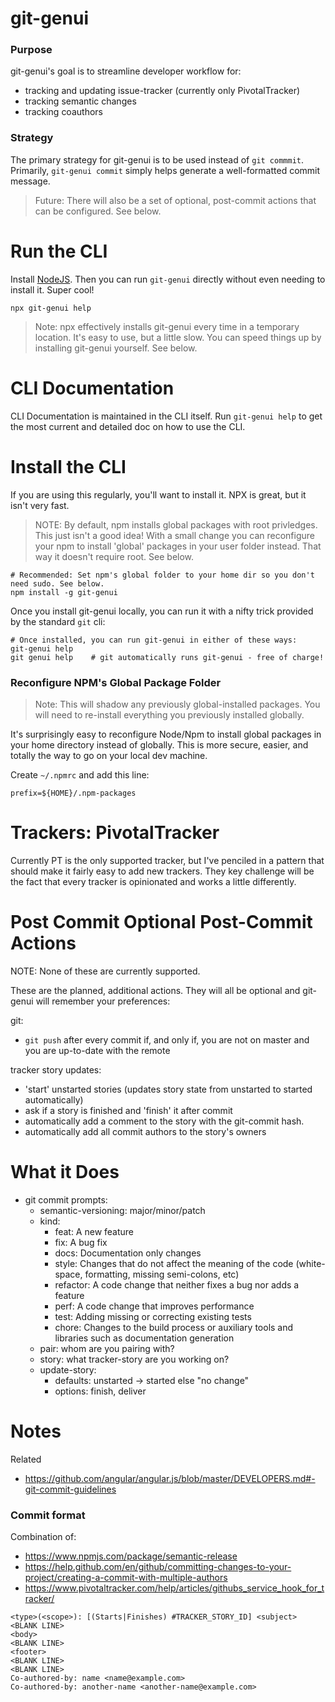 # git-genui


### Purpose

git-genui's goal is to streamline developer workflow for:

* tracking and updating issue-tracker (currently only PivotalTracker)
* tracking semantic changes
* tracking coauthors

### Strategy

The primary strategy for git-genui is to be used instead of `git commmit`. Primarily, `git-genui commit` simply helps generate a well-formatted commit message.

> Future: There will also be a set of optional, post-commit actions that can be configured. See below.

# Run the CLI

Install [NodeJS](https://nodejs.org/en/download/). Then you can run `git-genui` directly without even needing to install it. Super cool!

```
npx git-genui help
```


> Note: npx effectively installs git-genui every time in a temporary location. It's easy to use, but a little slow. You can speed things up by installing git-genui yourself. See below.


# CLI Documentation

CLI Documentation is maintained in the CLI itself. Run `git-genui help` to get the most current and detailed doc on how to use the CLI.

# Install the CLI

If you are using this regularly, you'll want to install it. NPX is great, but it isn't very fast.

> NOTE: By default, npm installs global packages with root privledges. This just isn't a good idea! With a small change you can reconfigure your npm to install 'global' packages in your user folder instead. That way it doesn't require root. See below.

```
# Recommended: Set npm's global folder to your home dir so you don't need sudo. See below.
npm install -g git-genui
```

Once you install git-genui locally, you can run it with a nifty trick provided by the standard `git` cli:

```
# Once installed, you can run git-genui in either of these ways:
git-genui help
git genui help    # git automatically runs git-genui - free of charge!
```

### Reconfigure NPM's Global Package Folder

> Note: This will shadow any previously global-installed packages. You will need to re-install everything you previously installed globally.

It's surprisingly easy to reconfigure Node/Npm to install global packages in your home directory instead of globally. This is more secure, easier, and totally the way to go on your local dev machine.

Create `~/.npmrc` and add this line:

```
prefix=${HOME}/.npm-packages
```

# Trackers: PivotalTracker

Currently PT is the only supported tracker, but I've penciled in a pattern that should make it fairly easy to add new trackers. They key challenge will be the fact that every tracker is opinionated and works a little differently.

# Post Commit Optional Post-Commit Actions

NOTE: None of these are currently supported.

These are the planned, additional actions. They will all be optional and git-genui will remember your preferences:

git:
* `git push` after every commit if, and only if, you are not on master and you are up-to-date with the remote

tracker story updates:
* 'start' unstarted stories (updates story state from unstarted to started automatically)
* ask if a story is finished and 'finish' it after commit
* automatically add a comment to the story with the git-commit hash.
* automatically add all commit authors to the story's owners

# What it Does

- git commit prompts:
  - semantic-versioning: major/minor/patch
  - kind:
    - feat: A new feature
    - fix: A bug fix
    - docs: Documentation only changes
    - style: Changes that do not affect the meaning of the code (white-space, formatting, missing semi-colons, etc)
    - refactor: A code change that neither fixes a bug nor adds a feature
    - perf: A code change that improves performance
    - test: Adding missing or correcting existing tests
    - chore: Changes to the build process or auxiliary tools and libraries such as documentation generation
  - pair: whom are you pairing with?
  - story: what tracker-story are you working on?
  - update-story:
    - defaults: unstarted -> started else "no change"
    - options: finish, deliver


# Notes

Related

* https://github.com/angular/angular.js/blob/master/DEVELOPERS.md#-git-commit-guidelines


### Commit format

Combination of:
* https://www.npmjs.com/package/semantic-release
* https://help.github.com/en/github/committing-changes-to-your-project/creating-a-commit-with-multiple-authors
* https://www.pivotaltracker.com/help/articles/githubs_service_hook_for_tracker/


```
<type>(<scope>): [(Starts|Finishes) #TRACKER_STORY_ID] <subject>
<BLANK LINE>
<body>
<BLANK LINE>
<footer>
<BLANK LINE>
<BLANK LINE>
Co-authored-by: name <name@example.com>
Co-authored-by: another-name <another-name@example.com>
```
